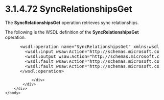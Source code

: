 <html dir="LTR" xmlns:mshelp="http://msdn.microsoft.com/mshelp" xmlns:ddue="http://ddue.schemas.microsoft.com/authoring/2003/5" xmlns:xlink="http://www.w3.org/1999/xlink" xmlns:tool="http://www.microsoft.com/tooltip">
    <head>
        <meta http-equiv="Content-Type" content="text/html; CHARSET=utf-8"></meta>
        <meta name="save" content="history"></meta>
        <title>3.1.4.72 SyncRelationshipsGet</title>
        <xml>
            <mshelp:toctitle title="3.1.4.72 SyncRelationshipsGet"></mshelp:toctitle>
            <mshelp:rltitle title="[MS-SSMDSWS-15]: SyncRelationshipsGet"></mshelp:rltitle>
            <mshelp:keyword index="A" term="e1410813-5806-4052-ab03-441a509d2f1b"></mshelp:keyword>
            <mshelp:attr name="DCSext.ContentType" value="open specification"></mshelp:attr>
            <mshelp:attr name="AssetID" value="e1410813-5806-4052-ab03-441a509d2f1b"></mshelp:attr>
            <mshelp:attr name="TopicType" value="kbRef"></mshelp:attr>
            <mshelp:attr name="DCSext.Title" value="[MS-SSMDSWS-15]: SyncRelationshipsGet" />
        </xml>
    </head>
    <body>
        <div id="header">
            <h1 class="heading">3.1.4.72 SyncRelationshipsGet</h1>
        </div>
        <div id="mainSection">
            <div id="mainBody">
                <div id="allHistory" class="saveHistory"></div>
                <div id="sectionSection0" class="section" name="collapseableSection">
                    

<p>The <b>SyncRelationshipsGet</b> operation retrieves sync
relationships.</p>

<p>The following is the WSDL definition of the <b>SyncRelationshipsGet</b>
operation.</p>

<dl>
<dd>
<div><pre> &lt;wsdl:operation name=&quot;SyncRelationshipsGet&quot; xmlns:wsdl=&quot;http://schemas.xmlsoap.org/wsdl/&quot;&gt;
   &lt;wsdl:input wsaw:Action=&quot;http://schemas.microsoft.com/sqlserver/masterdataservices/2009/09/IService/SyncRelationshipsGet&quot; name=&quot;SyncRelationshipsGetRequest&quot; message=&quot;tns:SyncRelationshipsGetRequest&quot; xmlns:wsaw=&quot;http://www.w3.org/2006/05/addressing/wsdl&quot; /&gt;
   &lt;wsdl:output wsaw:Action=&quot;http://schemas.microsoft.com/sqlserver/masterdataservices/2009/09/IService/SyncRelationshipsGetResponse&quot; name=&quot;SyncRelationshipsGetResponse&quot; message=&quot;tns:SyncRelationshipsGetResponse&quot; xmlns:wsaw=&quot;http://www.w3.org/2006/05/addressing/wsdl&quot; /&gt;
   &lt;wsdl:fault wsaw:Action=&quot;http://schemas.microsoft.com/sqlserver/masterdataservices/2009/09/IService/SyncRelationshipsGetSkuNotSupportedMessageFault&quot; name=&quot;SkuNotSupportedMessageFault&quot; message=&quot;tns:IService_SyncRelationshipsGet_SkuNotSupportedMessageFault_FaultMessage&quot; xmlns:wsaw=&quot;http://www.w3.org/2006/05/addressing/wsdl&quot; /&gt;
   &lt;wsdl:fault wsaw:Action=&quot;http://schemas.microsoft.com/sqlserver/masterdataservices/2009/09/IService/SyncRelationshipsGetEditionExpiredMessageFault&quot; name=&quot;EditionExpiredMessageFault&quot; message=&quot;tns:IService_SyncRelationshipsGet_EditionExpiredMessageFault_FaultMessage&quot; xmlns:wsaw=&quot;http://www.w3.org/2006/05/addressing/wsdl&quot; /&gt;
 &lt;/wsdl:operation&gt;
</pre></div>
</dd></dl>


                </div>
            </div>
        </div>
    </body>
</html>